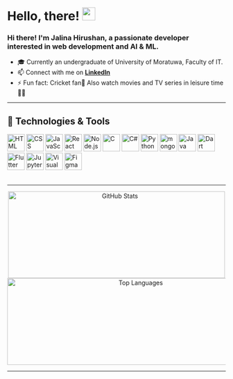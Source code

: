 # Hello, there! <img src='https://raw.githubusercontent.com/MartinHeinz/MartinHeinz/master/wave.gif' height= 30px>
<h3 align="left">Hi there! I'm Jalina Hirushan, a passionate developer interested in web development and AI & ML.</h3>

- 🎓 Currently an undergraduate of University of Moratuwa, Faculty of IT.
- 📫 Connect with me on **[LinkedIn]**
- ⚡ Fun fact: Cricket fan🏏 Also watch movies and TV series in leisure time 🎥🍿


---


## 🔧 Technologies & Tools
<div >
	<img width="40" src="https://user-images.githubusercontent.com/25181517/192158954-f88b5814-d510-4564-b285-dff7d6400dad.png" alt="HTML" title="HTML"/>
	<img width="40" src="https://user-images.githubusercontent.com/25181517/183898674-75a4a1b1-f960-4ea9-abcb-637170a00a75.png" alt="CSS" title="CSS"/>
	<img width="40" src="https://user-images.githubusercontent.com/25181517/117447155-6a868a00-af3d-11eb-9cfe-245df15c9f3f.png" alt="JavaScript" title="JavaScript"/>
	<img width="40" src="https://user-images.githubusercontent.com/25181517/183897015-94a058a6-b86e-4e42-a37f-bf92061753e5.png" alt="React" title="React"/>
	<img width="40" src="https://user-images.githubusercontent.com/25181517/183568594-85e280a7-0d7e-4d1a-9028-c8c2209e073c.png" alt="Node.js" title="Node.js"/>
	<img width="40" src="https://user-images.githubusercontent.com/25181517/192106070-46255bcf-65e6-4c6b-a296-bf8d0d8fb2a7.png" alt="C" title="C"/>
	<img width="40" src="https://user-images.githubusercontent.com/25181517/121405384-444d7300-c95d-11eb-959f-913020d3bf90.png" alt="C#" title="C#"/>
	<img width="40" src="https://user-images.githubusercontent.com/25181517/183423507-c056a6f9-1ba8-4312-a350-19bcbc5a8697.png" alt="Python" title="Python"/>
	<img width="40" src="https://user-images.githubusercontent.com/25181517/182884177-d48a8579-2cd0-447a-b9a6-ffc7cb02560e.png" alt="mongoDB" title="mongoDB"/>
	<img width="40" src="https://raw.githubusercontent.com/marwin1991/profile-technology-icons/refs/heads/main/icons/java.png" alt="Java" title="Java"/>
	<img width="40" src="https://raw.githubusercontent.com/marwin1991/profile-technology-icons/refs/heads/main/icons/dart.png" alt="Dart" title="Dart"/>
	<img width="40" src="https://raw.githubusercontent.com/marwin1991/profile-technology-icons/refs/heads/main/icons/flutter.png" alt="Flutter" title="Flutter"/>
  <img width="40" src="https://user-images.githubusercontent.com/25181517/183914128-3fc88b4a-4ac1-40e6-9443-9a30182379b7.png" alt="Jupyter Notebook" title="Jupyter Notebook"/>
	<img width="40" src="https://user-images.githubusercontent.com/25181517/192108891-d86b6220-e232-423a-bf5f-90903e6887c3.png" alt="Visual Studio Code" title="Visual Studio Code"/>
	<img width="40" src="https://user-images.githubusercontent.com/25181517/189715289-df3ee512-6eca-463f-a0f4-c10d94a06b2f.png" alt="Figma" title="Figma"/>
</div>
<br/>

---

<div align="center">
  <img src="https://github-readme-stats.vercel.app/api?username=JalinaH&show_icons=true&theme=prussian&hide_border=true" alt="GitHub Stats" width="500" height="200">
  <img src="https://github-readme-stats.vercel.app/api/top-langs/?username=JalinaH&layout=compact&theme=prussian&hide_border=true" alt="Top Languages" width="600" height="200">
</div>

---

<div id="header" align="center">
  <img src="https://komarev.com/ghpvc/?username=JalinaH&style=for-the-badge&color=orange" alt=""/>
</div>

[linkedin]: https://www.linkedin.com/in/jalina-hirushan-85402825b "Jalina Hirushan LinkedIn"

<!---
JalinaH/JalinaH is a ✨ special ✨ repository because its `README.md` (this file) appears on your GitHub profile.
You can click the Preview link to take a look at your changes.
--->
